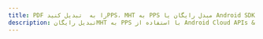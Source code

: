 ---title: PDF را به  تبدیل کنیدPPS، MHT به PPS مبدل رایگان یا Android SDKdescription: تبدیل رایگانMHT به PPS با استفاده از Android Cloud APIs & SDK همچنین اسناد PDF را در Cloud ایجاد، ویرایش و رندر کنید.---